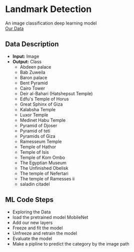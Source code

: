 # Landmark Detection
An image classification deep learning model<br>
[Our Data](https://drive.google.com/drive/folders/1YjcGdrfVweS7mZ18lgRdO-jM456RsQSo?usp=share_link)

## Data Description
* **Input:** Image
* **Output:** Class
  * Abdeen palace
  * Bab Zuweila
  * Baron palace
  * Bent Pyramid
  * Cairo Tower
  * Deir al-Bahari (Hatshepsut Temple)
  * Edfu's Temple of Horus
  * Great Sphinx of Giza
  * Kalabsha Temple
  * Luxor Temple
  * Medinet Habu Temple
  * Pyramid of Djoser
  * Pyramid of teti
  * Pyramids of Giza
  * Ramesseum Temple
  * Temple of Hathor
  * Temple of Isis
  * Temple of Kom Ombo
  * The Egyptian Museum
  * The Unfinished Obelisk
  * The temple of Nefertari
  * The temple of Ramesses ii
  * saladin citadel 

## ML Code Steps
* Exploring the Data
* load the pretrained model MobileNet
* Add our new layers
* Freeze and fit the model
* Unfreeze and retrain the model
* Evaluate the model
* Make a pipline to predict the category by the image path
